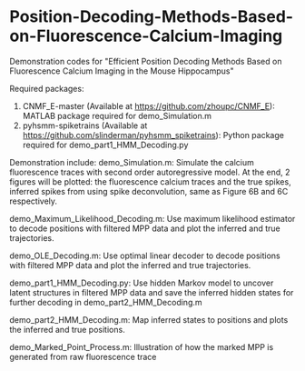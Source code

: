 # Position-Decoding-Methods-Based-on-Fluorescence-Calcium-Imaging
Demonstration codes for "Efficient Position Decoding Methods Based on Fluorescence Calcium Imaging in the Mouse Hippocampus" 

Required packages: 
1. CNMF_E-master (Available at https://github.com/zhoupc/CNMF_E): MATLAB package required for demo_Simulation.m
2. pyhsmm-spiketrains (Available at https://github.com/slinderman/pyhsmm_spiketrains): Python package required for demo_part1_HMM_Decoding.py

Demonstration include:
demo_Simulation.m: Simulate the calcium fluorescence traces with second order autoregressive model. At the end, 2 figures will be plotted: the fluorescence calcium traces and the true spikes, inferred spikes from using spike deconvolution, same as Figure 6B and 6C respectively.

demo_Maximum_Likelihood_Decoding.m: Use maximum likelihood estimator to decode positions with filtered MPP data and plot the inferred and true trajectories.

demo_OLE_Decoding.m: Use optimal linear decoder to decode positions with filtered MPP data and plot the inferred and true trajectories.

demo_part1_HMM_Decoding.py: Use hidden Markov model to uncover latent structures in filtered MPP data and save the inferred hidden states for further decoding in demo_part2_HMM_Decoding.m 

demo_part2_HMM_Decoding.m: Map inferred states to positions and plots the inferred and true positions.

demo_Marked_Point_Process.m: Illustration of how the marked MPP is generated from raw fluorescence trace 
